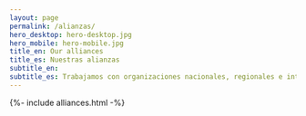 ```yaml
---
layout: page
permalink: /alianzas/
hero_desktop: hero-desktop.jpg
hero_mobile: hero-mobile.jpg
title_en: Our alliances
title_es: Nuestras alianzas
subtitle_en:
subtitle_es: Trabajamos con organizaciones nacionales, regionales e internacionales para impulsar nuevas fronteras en los derechos económicos, sociales y culturales.
---
```


{%- include alliances.html -%}
